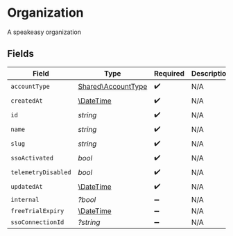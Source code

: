# Organization

A speakeasy organization


## Fields

| Field                                                         | Type                                                          | Required                                                      | Description                                                   |
| ------------------------------------------------------------- | ------------------------------------------------------------- | ------------------------------------------------------------- | ------------------------------------------------------------- |
| `accountType`                                                 | [Shared\AccountType](../../Models/Shared/AccountType.md)      | :heavy_check_mark:                                            | N/A                                                           |
| `createdAt`                                                   | [\DateTime](https://www.php.net/manual/en/class.datetime.php) | :heavy_check_mark:                                            | N/A                                                           |
| `id`                                                          | *string*                                                      | :heavy_check_mark:                                            | N/A                                                           |
| `name`                                                        | *string*                                                      | :heavy_check_mark:                                            | N/A                                                           |
| `slug`                                                        | *string*                                                      | :heavy_check_mark:                                            | N/A                                                           |
| `ssoActivated`                                                | *bool*                                                        | :heavy_check_mark:                                            | N/A                                                           |
| `telemetryDisabled`                                           | *bool*                                                        | :heavy_check_mark:                                            | N/A                                                           |
| `updatedAt`                                                   | [\DateTime](https://www.php.net/manual/en/class.datetime.php) | :heavy_check_mark:                                            | N/A                                                           |
| `internal`                                                    | *?bool*                                                       | :heavy_minus_sign:                                            | N/A                                                           |
| `freeTrialExpiry`                                             | [\DateTime](https://www.php.net/manual/en/class.datetime.php) | :heavy_minus_sign:                                            | N/A                                                           |
| `ssoConnectionId`                                             | *?string*                                                     | :heavy_minus_sign:                                            | N/A                                                           |